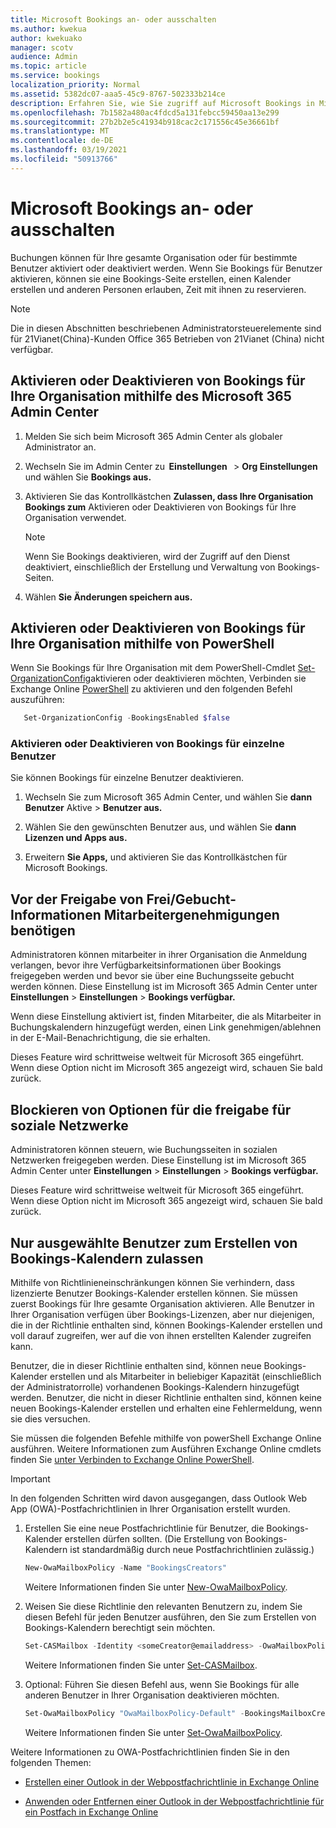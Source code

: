```yaml
---
title: Microsoft Bookings an- oder ausschalten
ms.author: kwekua
author: kwekuako
manager: scotv
audience: Admin
ms.topic: article
ms.service: bookings
localization_priority: Normal
ms.assetid: 5382dc07-aaa5-45c9-8767-502333b214ce
description: Erfahren Sie, wie Sie zugriff auf Microsoft Bookings in Microsoft 365.
ms.openlocfilehash: 7b1582a480ac4fdcd5a131febcc59450aa13e299
ms.sourcegitcommit: 27b2b2e5c41934b918cac2c171556c45e36661bf
ms.translationtype: MT
ms.contentlocale: de-DE
ms.lasthandoff: 03/19/2021
ms.locfileid: "50913766"
---
```

# <a name="turn-microsoft-bookings-on-or-off"></a>Microsoft Bookings an- oder ausschalten

Buchungen können für Ihre gesamte Organisation oder für bestimmte Benutzer aktiviert oder deaktiviert werden. Wenn Sie Bookings für Benutzer aktivieren, können sie eine Bookings-Seite erstellen, einen Kalender erstellen und anderen Personen erlauben, Zeit mit ihnen zu reservieren.

> [!NOTE]
> Die in diesen Abschnitten beschriebenen Administratorsteuerelemente sind für 21Vianet(China)-Kunden Office 365 Betrieben von 21Vianet (China) nicht verfügbar.

## <a name="turn-bookings-on-or-off-for-your-organization-using-the-microsoft-365-admin-center"></a>Aktivieren oder Deaktivieren von Bookings für Ihre Organisation mithilfe des Microsoft 365 Admin Center

1. Melden Sie sich beim Microsoft 365 Admin Center als globaler Administrator an.

2. Wechseln Sie im Admin Center zu  **Einstellungen**   \> **Org Einstellungen** und wählen Sie **Bookings aus.**

3. Aktivieren Sie das Kontrollkästchen **Zulassen, dass Ihre Organisation Bookings zum** Aktivieren oder Deaktivieren von Bookings für Ihre Organisation verwendet.

   > [!NOTE]
   > Wenn Sie Bookings deaktivieren, wird der Zugriff auf den Dienst deaktiviert, einschließlich der Erstellung und Verwaltung von Bookings-Seiten.

4. Wählen **Sie Änderungen speichern aus.**

## <a name="turn-bookings-on-or-off-for-your-organization-using-powershell"></a>Aktivieren oder Deaktivieren von Bookings für Ihre Organisation mithilfe von PowerShell

Wenn Sie Bookings für Ihre Organisation mit dem PowerShell-Cmdlet [Set-OrganizationConfig](/powershell/module/exchange/set-organizationconfig)aktivieren oder deaktivieren möchten, Verbinden sie Exchange Online [PowerShell](/powershell/exchange/connect-to-exchange-online-powershell) zu aktivieren und den folgenden Befehl auszuführen:

```PowerShell
   Set-OrganizationConfig -BookingsEnabled $false
```

### <a name="turn-bookings-on-or-off-for-individual-users"></a>Aktivieren oder Deaktivieren von Bookings für einzelne Benutzer

Sie können Bookings für einzelne Benutzer deaktivieren.

1. Wechseln Sie zum Microsoft 365 Admin Center, und wählen Sie **dann Benutzer** Aktive \> **Benutzer aus.**

1. Wählen Sie den gewünschten Benutzer aus, und wählen Sie **dann Lizenzen und Apps aus.**

1. Erweitern **Sie Apps,** und aktivieren Sie das Kontrollkästchen für Microsoft Bookings.

## <a name="require-staff-approvals-before-sharing-freebusy-information"></a>Vor der Freigabe von Frei/Gebucht-Informationen Mitarbeitergenehmigungen benötigen

Administratoren können mitarbeiter in ihrer Organisation die Anmeldung verlangen, bevor ihre Verfügbarkeitsinformationen über Bookings freigegeben werden und bevor sie über eine Buchungsseite gebucht werden können. Diese Einstellung ist im Microsoft 365 Admin Center unter **Einstellungen** \> **Einstellungen** \> **Bookings verfügbar.**

Wenn diese Einstellung aktiviert ist, finden Mitarbeiter, die als Mitarbeiter in Buchungskalendern hinzugefügt werden, einen Link genehmigen/ablehnen in der E-Mail-Benachrichtigung, die sie erhalten.

Dieses Feature wird schrittweise weltweit für Microsoft 365 eingeführt. Wenn diese Option nicht im Microsoft 365 angezeigt wird, schauen Sie bald zurück.

## <a name="block-social-sharing-options"></a>Blockieren von Optionen für die freigabe für soziale Netzwerke

Administratoren können steuern, wie Buchungsseiten in sozialen Netzwerken freigegeben werden. Diese Einstellung ist im Microsoft 365 Admin Center unter **Einstellungen** \> **Einstellungen** \> **Bookings verfügbar.**

Dieses Feature wird schrittweise weltweit für Microsoft 365 eingeführt. Wenn diese Option nicht im Microsoft 365 angezeigt wird, schauen Sie bald zurück.

## <a name="allow-only-selected-users-to-create-bookings-calendars"></a>Nur ausgewählte Benutzer zum Erstellen von Bookings-Kalendern zulassen

Mithilfe von Richtlinieneinschränkungen können Sie verhindern, dass lizenzierte Benutzer Bookings-Kalender erstellen können. Sie müssen zuerst Bookings für Ihre gesamte Organisation aktivieren. Alle Benutzer in Ihrer Organisation verfügen über Bookings-Lizenzen, aber nur diejenigen, die in der Richtlinie enthalten sind, können Bookings-Kalender erstellen und voll darauf zugreifen, wer auf die von ihnen erstellten Kalender zugreifen kann.

Benutzer, die in dieser Richtlinie enthalten sind, können neue Bookings-Kalender erstellen und als Mitarbeiter in beliebiger Kapazität (einschließlich der Administratorrolle) vorhandenen Bookings-Kalendern hinzugefügt werden. Benutzer, die nicht in dieser Richtlinie enthalten sind, können keine neuen Bookings-Kalender erstellen und erhalten eine Fehlermeldung, wenn sie dies versuchen.

Sie müssen die folgenden Befehle mithilfe von powerShell Exchange Online ausführen. Weitere Informationen zum Ausführen Exchange Online cmdlets finden Sie [unter Verbinden to Exchange Online PowerShell](/powershell/exchange/connect-to-exchange-online-powershell).

> [!IMPORTANT]
> In den folgenden Schritten wird davon ausgegangen, dass Outlook Web App (OWA)-Postfachrichtlinien in Ihrer Organisation erstellt wurden.

1. Erstellen Sie eine neue Postfachrichtlinie für Benutzer, die Bookings-Kalender erstellen dürfen sollten. (Die Erstellung von Bookings-Kalendern ist standardmäßig durch neue Postfachrichtlinien zulässig.)

   ```PowerShell
   New-OwaMailboxPolicy -Name "BookingsCreators"
   ```

   Weitere Informationen finden Sie unter [New-OwaMailboxPolicy](/powershell/module/exchange/new-owamailboxpolicy).

2. Weisen Sie diese Richtlinie den relevanten Benutzern zu, indem Sie diesen Befehl für jeden Benutzer ausführen, den Sie zum Erstellen von Bookings-Kalendern berechtigt sein möchten.

   ```PowerShell
   Set-CASMailbox -Identity <someCreator@emailaddress> -OwaMailboxPolicy "BookingsCreators"
   ```

   Weitere Informationen finden Sie unter [Set-CASMailbox](/powershell/module/exchange/set-casmailbox).

3. Optional: Führen Sie diesen Befehl aus, wenn Sie Bookings für alle anderen Benutzer in Ihrer Organisation deaktivieren möchten.

   ```PowerShell
   Set-OwaMailboxPolicy "OwaMailboxPolicy-Default" -BookingsMailboxCreationEnabled:$false
   ```

   Weitere Informationen finden Sie unter [Set-OwaMailboxPolicy](/powershell/module/exchange/set-owamailboxpolicy).

Weitere Informationen zu OWA-Postfachrichtlinien finden Sie in den folgenden Themen:

- [Erstellen einer Outlook in der Webpostfachrichtlinie in Exchange Online](/exchange/clients-and-mobile-in-exchange-online/outlook-on-the-web/create-outlook-web-app-mailbox-policy)

- [Anwenden oder Entfernen einer Outlook in der Webpostfachrichtlinie für ein Postfach in Exchange Online](/exchange/clients-and-mobile-in-exchange-online/outlook-on-the-web/create-outlook-web-app-mailbox-policy)